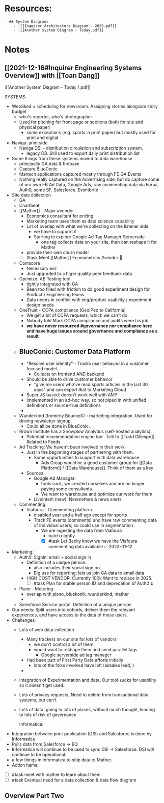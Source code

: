 

# Resources:
	- ## System Diagrams
		- ![[Inquirer Architecture Diagram - 2020.pdf]]
		- ![[Another System Diagram - Today.pdf]]
# Notes
## [[2021-12-16#Inquirer Engineering Systems Overview]] with [[Toan Dang]]
![[Another System Diagram - Today 1.pdf]]

SYSTEMS:
- WebSked = scheduling for newsroom. Assigning stories alongside story budget
	- who's reporter, who's photographer
	- Used for pitching for front page or sections (both for site and physical paper)
		- some exceptions (e.g. sports in print paper) but mostly used for print and digital
- Naviga: print side
	- Naviga DSI - distribution circulation and subscription system.
		- legacy DB. Still used to export daily print distribution list
- Some things from these systems moved to data warehouse
	- principally GA data & firebase
	- Capture BlueConic
	- Martech applications captured mostly through FE GA Events
	- Nothing really captured on the Advertising side, but do capture some of our own FB Ad Data, Google Ads, raw commenting data via Forua, Auth0, some SF, Salesforce, Eventbrite
- Site data dollection
	- GA
	- Chartbeat
	- [[Mather]] - Major #vendor
		- Economics consultant for pricing
		- Marketing team uses them as data science capability
		- Lot of overlap with what we're collecting on the listener side
			- we have to support it
			- Starting to explore Google Ad Tag Manager Serverside
				- one tag collects data on your site, then can reshape it for Mather
		- provide their own churn model
		- [ ] #task Meet [[Mather]] Econometrics #vendor 🔼
	- Comscore
		- Necessary evil
		- Just upgraded to a higer quality peer feedback data
	- Optimize: AB Testing tool
		- tightly integrated with GA
		- Been too filled with friction to do good experiment design for Product / Engineering teams
		- Data needs in conflict with eng/product usability / experiment design needs
	- OneTrust - CCPA compliance (GeoIPed to California)
		- We get a lot of CCPA requests, which we can't do
		- Nobody told Mark CCPA compliance and audits were his job
		- **we have never resourced #governance nor compliance here and have huge issues around governance and compliance as a result**
	- BlueConic: Customer Data Platform
		-
		- "Resolve user identity" - Tracks user behavior in a customer focused model.
			- Collects on frontend AND backend
		- Should be able to drive customer behavior
			- "give me users who've read sports articles in the last 30 days" and can export that to Marketing Cloud
		- Super JS based; doesn't work well with AMP
		- Implemented in an ad-hoc way, so not piped in with unified definitions or source-true definitions
		-
	- Wunderkind (formerly BounceX) - marketing integration. Used for driving newsletter signup.
		- Could all be done in BlueConic.
	- Brown Institute has a Snowplow Analytics (self-hosted analytics).
		- Potential recommendation engine tool. Talk to [[Todd Gillespe]]. Related to Feeds
	- Ad Tracking: We haven't been involved in their work
		- Just in the beginning stages of partnering with them.
			- Some opportunities to support with data warehouse
				- Ads Group would be a good customer group for [[Data Platform]] / [[Data Warehouse]]. Think of them as a key
		- Sources:
			- Google Ad Manager:
				- tools suck, we created ourselves and are no longer paying some consultants.
				- We want to warehouse and optimize our work for them.
			- LiveIntent (new): Newsletters & news alerts
	- Commenting:
		- Viafoura - Commenting platform
			- disabled year and a half ago except for sports
			- Track FE events (comments) and have raw commenting data of individual users; so could use in segmentation
				- We are ingesting the data from Viafoura
					- batch nightly
					- [x] #task Let Becky know we have the Viafoura commenting data available ✅ 2022-01-12
- Marketing:
	- Auth0: Signin: email + social sign in
		- Definition of a unique person.
			- also includes their social sign on.
			- Big use for reporting; lets us join GA data to email data
		- HIGH COST VENDOR. Currently 100k Want to replace in 2025.
			- [ ] #task Plan for stable person ID and deprecation of Auth0 ⏫
	- Piano - Metering
		- overlap with piano, bluekonik, wunderkind, mather
		-
	- Salesforce Service portal: Definition of a unique person
- Our needs: Split users into cohorts, deliver them the relevant experiences, and have access to the data of those users.
- Challenges:
	- Lots of web data collection
		- Many trackers on our site for lots of vendors
			- we don't control a lot of them
			- would want to reshape them and send parallel tags
				- Google serverside ad tag manager
		- Had been part of First Party Data efforts initially
			- lots of the folks involved have left (adsales lead, )
		-
	- Integration of Experimentation and data. Our tool sucks for usability so it doesn't get used.
	- Lots of privacy requests, Need to delete from transactional data systems, but can't
	- Lots of data, going to lots of places, without much thought, leading to lots of risk of governance
	  
	  Informatica:
- Integration between print publication (DSI) and Salesforce is done by Informatica
- Pulls data from Salesforce -> BQ
- Informatica will continue to be used to sync DSI -> Salesforce. DSI will continue to be operational.
- a few things in informatica to ship data to Mather.
- Action Items:
- [ ] #task meet with mather to learn about them
- [ ] #task Eventual need for a data collection & data flow diagram
## Overview Part Two